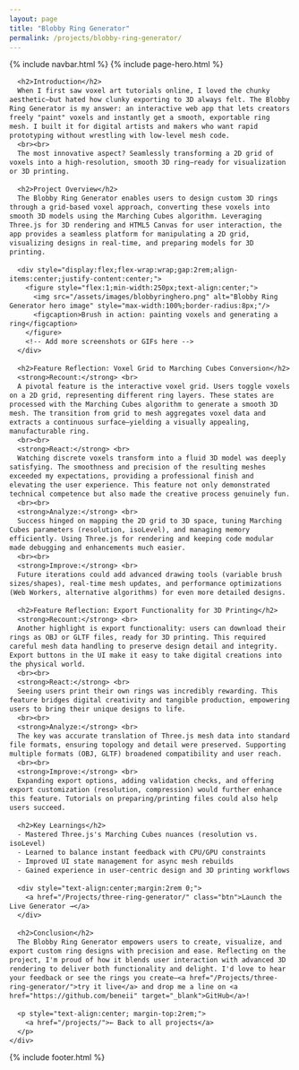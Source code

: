```yaml
---
layout: page
title: "Blobby Ring Generator"
permalink: /projects/blobby-ring-generator/
---
```


{% include navbar.html %}
{% include page-hero.html %}
<div class="page-content-container">
  <div class="project-detail">
    <div class="details">
      
      <h2>Introduction</h2>
      When I first saw voxel art tutorials online, I loved the chunky aesthetic—but hated how clunky exporting to 3D always felt. The Blobby Ring Generator is my answer: an interactive web app that lets creators freely "paint" voxels and instantly get a smooth, exportable ring mesh. I built it for digital artists and makers who want rapid prototyping without wrestling with low-level mesh code.
      <br><br>
      The most innovative aspect? Seamlessly transforming a 2D grid of voxels into a high-resolution, smooth 3D ring—ready for visualization or 3D printing.

      <h2>Project Overview</h2>
      The Blobby Ring Generator enables users to design custom 3D rings through a grid-based voxel approach, converting these voxels into smooth 3D models using the Marching Cubes algorithm. Leveraging Three.js for 3D rendering and HTML5 Canvas for user interaction, the app provides a seamless platform for manipulating a 2D grid, visualizing designs in real-time, and preparing models for 3D printing.

      <div style="display:flex;flex-wrap:wrap;gap:2rem;align-items:center;justify-content:center;">
        <figure style="flex:1;min-width:250px;text-align:center;">
          <img src="/assets/images/blobbyringhero.png" alt="Blobby Ring Generator hero image" style="max-width:100%;border-radius:8px;"/>
          <figcaption>Brush in action: painting voxels and generating a ring</figcaption>
        </figure>
        <!-- Add more screenshots or GIFs here -->
      </div>

      <h2>Feature Reflection: Voxel Grid to Marching Cubes Conversion</h2>
      <strong>Recount:</strong> <br>
      A pivotal feature is the interactive voxel grid. Users toggle voxels on a 2D grid, representing different ring layers. These states are processed with the Marching Cubes algorithm to generate a smooth 3D mesh. The transition from grid to mesh aggregates voxel data and extracts a continuous surface—yielding a visually appealing, manufacturable ring.
      <br><br>
      <strong>React:</strong> <br>
      Watching discrete voxels transform into a fluid 3D model was deeply satisfying. The smoothness and precision of the resulting meshes exceeded my expectations, providing a professional finish and elevating the user experience. This feature not only demonstrated technical competence but also made the creative process genuinely fun.
      <br><br>
      <strong>Analyze:</strong> <br>
      Success hinged on mapping the 2D grid to 3D space, tuning Marching Cubes parameters (resolution, isoLevel), and managing memory efficiently. Using Three.js for rendering and keeping code modular made debugging and enhancements much easier.
      <br><br>
      <strong>Improve:</strong> <br>
      Future iterations could add advanced drawing tools (variable brush sizes/shapes), real-time mesh updates, and performance optimizations (Web Workers, alternative algorithms) for even more detailed designs.

      <h2>Feature Reflection: Export Functionality for 3D Printing</h2>
      <strong>Recount:</strong> <br>
      Another highlight is export functionality: users can download their rings as OBJ or GLTF files, ready for 3D printing. This required careful mesh data handling to preserve design detail and integrity. Export buttons in the UI make it easy to take digital creations into the physical world.
      <br><br>
      <strong>React:</strong> <br>
      Seeing users print their own rings was incredibly rewarding. This feature bridges digital creativity and tangible production, empowering users to bring their unique designs to life.
      <br><br>
      <strong>Analyze:</strong> <br>
      The key was accurate translation of Three.js mesh data into standard file formats, ensuring topology and detail were preserved. Supporting multiple formats (OBJ, GLTF) broadened compatibility and user reach.
      <br><br>
      <strong>Improve:</strong> <br>
      Expanding export options, adding validation checks, and offering export customization (resolution, compression) would further enhance this feature. Tutorials on preparing/printing files could also help users succeed.

      <h2>Key Learnings</h2>
      - Mastered Three.js's Marching Cubes nuances (resolution vs. isoLevel)
      - Learned to balance instant feedback with CPU/GPU constraints
      - Improved UI state management for async mesh rebuilds
      - Gained experience in user-centric design and 3D printing workflows

      <div style="text-align:center;margin:2rem 0;">
        <a href="/Projects/three-ring-generator/" class="btn">Launch the Live Generator →</a>
      </div>

      <h2>Conclusion</h2>
      The Blobby Ring Generator empowers users to create, visualize, and export custom ring designs with precision and ease. Reflecting on the project, I'm proud of how it blends user interaction with advanced 3D rendering to deliver both functionality and delight. I'd love to hear your feedback or see the rings you create—<a href="/Projects/three-ring-generator/">try it live</a> and drop me a line on <a href="https://github.com/beneii" target="_blank">GitHub</a>!

      <p style="text-align:center; margin-top:2rem;">
        <a href="/projects/">← Back to all projects</a>
      </p>
    </div>
  </div>
</div>

<script src="{{ '/assets/js/nav-scroll.js' | relative_url }}" defer></script>
<script src="{{ '/assets/js/scroll-reveal.js' | relative_url }}" defer></script>
<script src="{{ '/assets/js/dark-mode.js' | relative_url }}" defer></script>

{% include footer.html %} 